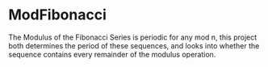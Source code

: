 # ModFibonacci
The Modulus of the Fibonacci Series is periodic for any mod n, 
this project both determines the period of these sequences, 
and looks into whether the sequence contains every remainder of the modulus operation.


